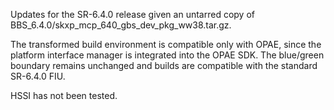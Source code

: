Updates for the SR-6.4.0 release given an untarred copy of
BBS_6.4.0/skxp_mcp_640_gbs_dev_pkg_ww38.tar.gz.

The transformed build environment is compatible only with OPAE, since the platform interface
manager is integrated into the OPAE SDK. The blue/green boundary remains unchanged and builds
are compatible with the standard SR-6.4.0 FIU.

HSSI has not been tested.
